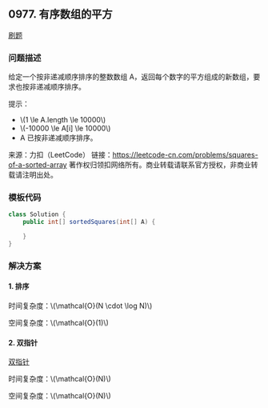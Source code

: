 <script src="https://cdn.bootcss.com/mathjax/2.7.7/MathJax.js?config=TeX-AMS-MML_HTMLorMML"></script>

## 0977. 有序数组的平方

[刷题](qu0977/solu/Solution.java)

### 问题描述

给定一个按非递减顺序排序的整数数组 A，返回每个数字的平方组成的新数组，要求也按非递减顺序排序。

提示：

* \\(1 \le A.length \le 10000\\)
* \\(-10000 \le A[i] \le 10000\\)
* A 已按非递减顺序排序。

来源：力扣（LeetCode）
链接：https://leetcode-cn.com/problems/squares-of-a-sorted-array
著作权归领扣网络所有。商业转载请联系官方授权，非商业转载请注明出处。

### 模板代码

``` java
class Solution {
    public int[] sortedSquares(int[] A) {

    }
}
```

### 解决方案

#### 1. 排序

时间复杂度：\\(\mathcal{O}(N \cdot \log N)\\)

空间复杂度：\\(\mathcal{O}(1)\\)


#### 2. 双指针

[双指针](qu0977/solu2/Solution.java)

时间复杂度：\\(\mathcal{O}(N)\\)

空间复杂度：\\(\mathcal{O}(N)\\)